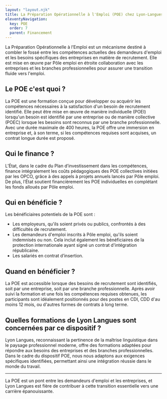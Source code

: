 ```yaml
---
layout: "layout.njk"
title: La Préparation Opérationnelle à l'Emploi (POE) chez Lyon-Langues
eleventyNavigation:
  key: POE
  order: 7
  parent: Financement
---
```


La Préparation Opérationnelle à l’Emploi est un mécanisme destiné à combler le fossé entre les compétences actuelles des demandeurs d'emploi et les besoins spécifiques des entreprises en matière de recrutement. Elle est mise en œuvre par Pôle emploi en étroite collaboration avec les entreprises et les branches professionnelles pour assurer une transition fluide vers l'emploi.

## Le POE c'est quoi ?
La POE est une formation conçue pour développer ou acquérir les compétences nécessaires à la satisfaction d'un besoin de recrutement identifié. Elle peut être mise en œuvre de manière individuelle (POEI) lorsqu'un besoin est identifié par une entreprise ou de manière collective (POEC) lorsque les besoins sont reconnus par une branche professionnelle. Avec une durée maximale de 400 heures, la POE offre une immersion en entreprise et, à son terme, si les compétences requises sont acquises, un contrat longue durée est proposé.

## Qui le finance ?
L’État, dans le cadre du Plan d’investissement dans les compétences, finance intégralement les coûts pédagogiques des POE collectives initiées par les OPCO, grâce à des appels à projets annuels lancés par Pôle emploi. De plus, l’État soutient financièrement les POE individuelles en complétant les fonds alloués par Pôle emploi.

## Qui en bénéficie ?
Les bénéficiaires potentiels de la POE sont :
- Les employeurs, qu'ils soient privés ou publics, confrontés à des difficultés de recrutement.
- Les demandeurs d'emploi inscrits à Pôle emploi, qu'ils soient indemnisés ou non. Cela inclut également les bénéficiaires de la protection internationale ayant signé un contrat d'intégration républicaine.
- Les salariés en contrat d’insertion.

## Quand en bénéficier ?
La POE est accessible lorsque des besoins de recrutement sont identifiés, soit par une entreprise, soit par une branche professionnelle. Après avoir suivi la formation et une fois les compétences requises obtenues, les participants sont idéalement positionnés pour des postes en CDI, CDD d'au moins 12 mois, ou d'autres formes de contrats à long terme.

## Quelles formations de Lyon Langues sont concernées par ce dispositif ?
Lyon Langues, reconnaissant la pertinence de la maîtrise linguistique dans le paysage professionnel moderne, offre des formations adaptées pour répondre aux besoins des entreprises et des branches professionnelles. Dans le cadre du dispositif POE, nous nous adaptons aux exigences spécifiques identifiées, permettant ainsi une intégration réussie dans le monde du travail.

---

La POE est un pont entre les demandeurs d'emploi et les entreprises, et Lyon Langues est fière de contribuer à cette transition essentielle vers une carrière épanouissante.
